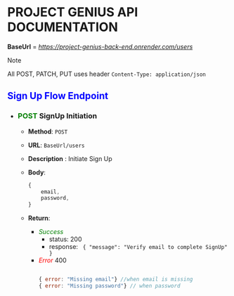 # PROJECT GENIUS API DOCUMENTATION

**BaseUrl** = *https://project-genius-back-end.onrender.com/users*  
>[!Note] 
All POST, PATCH, PUT uses header `Content-Type: application/json`

## <span style="color:blue"> Sign Up Flow Endpoint</span>


- ### <span style="color: green"> POST</span> SignUp Initiation
    - **Method**: `POST`
    - **URL**: `BaseUrl/users`
    - **Description** : Initiate Sign Up

    - **Body**: 
        ```javascript
        {
            email,
            password,
        }
        ```
    - **Return**:
        - _<span style="color: green">Success</span>_  
            - status: 200  
            - response: ` { "message": "Verify email to complete SignUp" }`  
        - _<span style="color: red">Error</span>_
            400
            ```javascript

            { error: "Missing email"} //when email is missing
            { error: "Missing password"} // when password
            ```



